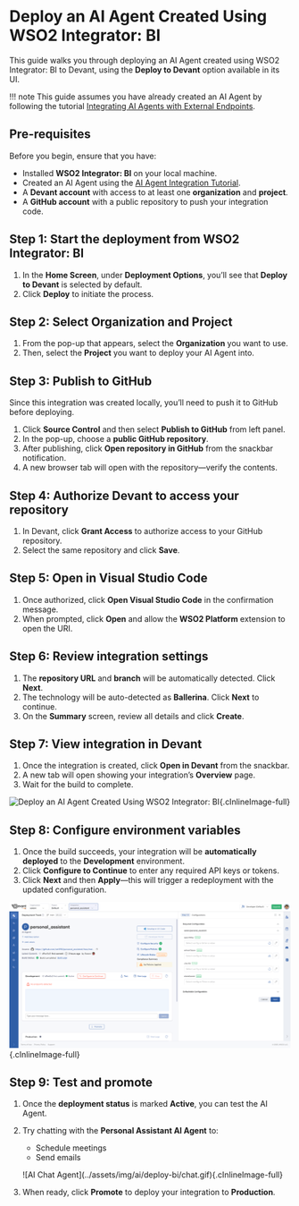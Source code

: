 # Deploy an AI Agent Created Using WSO2 Integrator: BI

This guide walks you through deploying an AI Agent created using WSO2 Integrator: BI to Devant, using the **Deploy to Devant** option available in its UI.

!!! note
        This guide assumes you have already created an AI Agent by following the tutorial [Integrating AI Agents with External Endpoints](https://bi.docs.wso2.com/integration-guides/ai/agents/integrating-agents-with-external-endpoints/).

## Pre-requisites

Before you begin, ensure that you have:

* Installed **WSO2 Integrator: BI** on your local machine.
* Created an AI Agent using the [AI Agent Integration Tutorial](https://bi.docs.wso2.com/integration-guides/ai/agents/integrating-agents-with-external-endpoints/).
* A **Devant account** with access to at least one **organization** and **project**.
* A **GitHub account** with a public repository to push your integration code.

## Step 1: Start the deployment from WSO2 Integrator: BI

1. In the **Home Screen**, under **Deployment Options**, you’ll see that **Deploy to Devant** is selected by default.
2. Click **Deploy** to initiate the process.

## Step 2: Select Organization and Project

1. From the pop-up that appears, select the **Organization** you want to use.
2. Then, select the **Project** you want to deploy your AI Agent into.

## Step 3: Publish to GitHub

Since this integration was created locally, you’ll need to push it to GitHub before deploying.

1. Click **Source Control** and then select **Publish to GitHub** from left panel.
2. In the pop-up, choose a **public GitHub repository**.
3. After publishing, click **Open repository in GitHub** from the snackbar notification.
4. A new browser tab will open with the repository—verify the contents.

## Step 4: Authorize Devant to access your repository

1. In Devant, click **Grant Access** to authorize access to your GitHub repository.
2. Select the same repository and click **Save**.

## Step 5: Open in Visual Studio Code

1. Once authorized, click **Open Visual Studio Code** in the confirmation message.
2. When prompted, click **Open** and allow the **WSO2 Platform** extension to open the URI.

## Step 6: Review integration settings

1. The **repository URL** and **branch** will be automatically detected. Click **Next**.
2. The technology will be auto-detected as **Ballerina**. Click **Next** to continue.
3. On the **Summary** screen, review all details and click **Create**.

## Step 7: View integration in Devant

1. Once the integration is created, click **Open in Devant** from the snackbar.
2. A new tab will open showing your integration’s **Overview** page.
3. Wait for the build to complete.

![Deploy an AI Agent Created Using WSO2 Integrator: BI](../assets/img/ai/deploy-bi/deploy.gif){.cInlineImage-full}

## Step 8: Configure environment variables

1. Once the build succeeds, your integration will be **automatically deployed** to the **Development** environment.
2. Click **Configure to Continue** to enter any required API keys or tokens.
3. Click **Next** and then **Apply**—this will trigger a redeployment with the updated configuration.

![Add Configurables](../assets/img/ai/deploy-bi/configure.png){.cInlineImage-full}

## Step 9: Test and promote

1. Once the **deployment status** is marked **Active**, you can test the AI Agent.
2. Try chatting with the **Personal Assistant AI Agent** to:
    
    - Schedule meetings  
    - Send emails  

    <div style="margin-top: 1em;">
      ![AI Chat Agent](../assets/img/ai/deploy-bi/chat.gif){.cInlineImage-full}
    </div>

3. When ready, click **Promote** to deploy your integration to **Production**.
